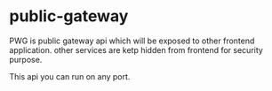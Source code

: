 # public-gateway

PWG is public gateway api which will be exposed to other frontend application. other services are ketp hidden from frontend for 
security  purpose. 

This api you can run on any port. 
